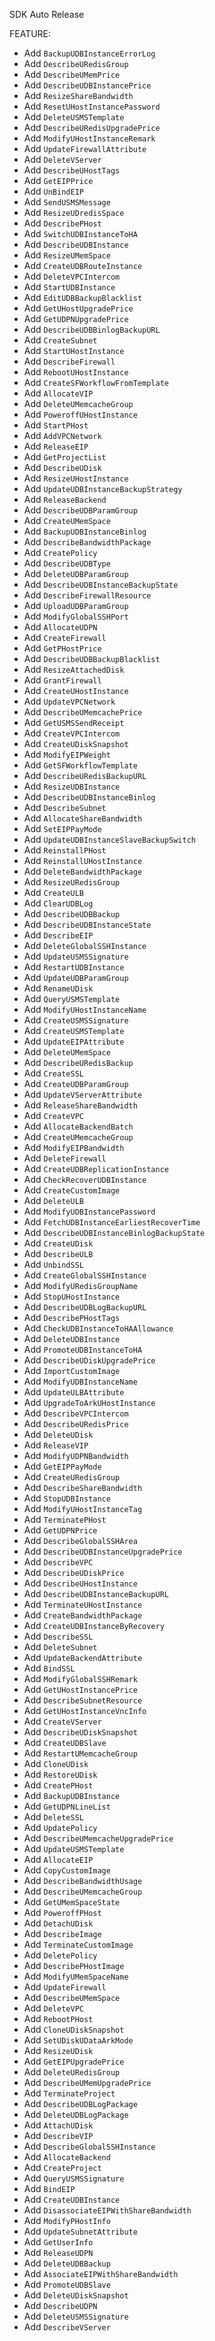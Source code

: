 SDK Auto Release

FEATURE:

- Add `BackupUDBInstanceErrorLog`
- Add `DescribeURedisGroup`
- Add `DescribeUMemPrice`
- Add `DescribeUDBInstancePrice`
- Add `ResizeShareBandwidth`
- Add `ResetUHostInstancePassword`
- Add `DeleteUSMSTemplate`
- Add `DescribeURedisUpgradePrice`
- Add `ModifyUHostInstanceRemark`
- Add `UpdateFirewallAttribute`
- Add `DeleteVServer`
- Add `DescribeUHostTags`
- Add `GetEIPPrice`
- Add `UnBindEIP`
- Add `SendUSMSMessage`
- Add `ResizeUDredisSpace`
- Add `DescribePHost`
- Add `SwitchUDBInstanceToHA`
- Add `DescribeUDBInstance`
- Add `ResizeUMemSpace`
- Add `CreateUDBRouteInstance`
- Add `DeleteVPCIntercom`
- Add `StartUDBInstance`
- Add `EditUDBBackupBlacklist`
- Add `GetUHostUpgradePrice`
- Add `GetUDPNUpgradePrice`
- Add `DescribeUDBBinlogBackupURL`
- Add `CreateSubnet`
- Add `StartUHostInstance`
- Add `DescribeFirewall`
- Add `RebootUHostInstance`
- Add `CreateSFWorkflowFromTemplate`
- Add `AllocateVIP`
- Add `DeleteUMemcacheGroup`
- Add `PoweroffUHostInstance`
- Add `StartPHost`
- Add `AddVPCNetwork`
- Add `ReleaseEIP`
- Add `GetProjectList`
- Add `DescribeUDisk`
- Add `ResizeUHostInstance`
- Add `UpdateUDBInstanceBackupStrategy`
- Add `ReleaseBackend`
- Add `DescribeUDBParamGroup`
- Add `CreateUMemSpace`
- Add `BackupUDBInstanceBinlog`
- Add `DescribeBandwidthPackage`
- Add `CreatePolicy`
- Add `DescribeUDBType`
- Add `DeleteUDBParamGroup`
- Add `DescribeUDBInstanceBackupState`
- Add `DescribeFirewallResource`
- Add `UploadUDBParamGroup`
- Add `ModifyGlobalSSHPort`
- Add `AllocateUDPN`
- Add `CreateFirewall`
- Add `GetPHostPrice`
- Add `DescribeUDBBackupBlacklist`
- Add `ResizeAttachedDisk`
- Add `GrantFirewall`
- Add `CreateUHostInstance`
- Add `UpdateVPCNetwork`
- Add `DescribeUMemcachePrice`
- Add `GetUSMSSendReceipt`
- Add `CreateVPCIntercom`
- Add `CreateUDiskSnapshot`
- Add `ModifyEIPWeight`
- Add `GetSFWorkflowTemplate`
- Add `DescribeURedisBackupURL`
- Add `ResizeUDBInstance`
- Add `DescribeUDBInstanceBinlog`
- Add `DescribeSubnet`
- Add `AllocateShareBandwidth`
- Add `SetEIPPayMode`
- Add `UpdateUDBInstanceSlaveBackupSwitch`
- Add `ReinstallPHost`
- Add `ReinstallUHostInstance`
- Add `DeleteBandwidthPackage`
- Add `ResizeURedisGroup`
- Add `CreateULB`
- Add `ClearUDBLog`
- Add `DescribeUDBBackup`
- Add `DescribeUDBInstanceState`
- Add `DescribeEIP`
- Add `DeleteGlobalSSHInstance`
- Add `UpdateUSMSSignature`
- Add `RestartUDBInstance`
- Add `UpdateUDBParamGroup`
- Add `RenameUDisk`
- Add `QueryUSMSTemplate`
- Add `ModifyUHostInstanceName`
- Add `CreateUSMSSignature`
- Add `CreateUSMSTemplate`
- Add `UpdateEIPAttribute`
- Add `DeleteUMemSpace`
- Add `DescribeURedisBackup`
- Add `CreateSSL`
- Add `CreateUDBParamGroup`
- Add `UpdateVServerAttribute`
- Add `ReleaseShareBandwidth`
- Add `CreateVPC`
- Add `AllocateBackendBatch`
- Add `CreateUMemcacheGroup`
- Add `ModifyEIPBandwidth`
- Add `DeleteFirewall`
- Add `CreateUDBReplicationInstance`
- Add `CheckRecoverUDBInstance`
- Add `CreateCustomImage`
- Add `DeleteULB`
- Add `ModifyUDBInstancePassword`
- Add `FetchUDBInstanceEarliestRecoverTime`
- Add `DescribeUDBInstanceBinlogBackupState`
- Add `CreateUDisk`
- Add `DescribeULB`
- Add `UnbindSSL`
- Add `CreateGlobalSSHInstance`
- Add `ModifyURedisGroupName`
- Add `StopUHostInstance`
- Add `DescribeUDBLogBackupURL`
- Add `DescribePHostTags`
- Add `CheckUDBInstanceToHAAllowance`
- Add `DeleteUDBInstance`
- Add `PromoteUDBInstanceToHA`
- Add `DescribeUDiskUpgradePrice`
- Add `ImportCustomImage`
- Add `ModifyUDBInstanceName`
- Add `UpdateULBAttribute`
- Add `UpgradeToArkUHostInstance`
- Add `DescribeVPCIntercom`
- Add `DescribeURedisPrice`
- Add `DeleteUDisk`
- Add `ReleaseVIP`
- Add `ModifyUDPNBandwidth`
- Add `GetEIPPayMode`
- Add `CreateURedisGroup`
- Add `DescribeShareBandwidth`
- Add `StopUDBInstance`
- Add `ModifyUHostInstanceTag`
- Add `TerminatePHost`
- Add `GetUDPNPrice`
- Add `DescribeGlobalSSHArea`
- Add `DescribeUDBInstanceUpgradePrice`
- Add `DescribeVPC`
- Add `DescribeUDiskPrice`
- Add `DescribeUHostInstance`
- Add `DescribeUDBInstanceBackupURL`
- Add `TerminateUHostInstance`
- Add `CreateBandwidthPackage`
- Add `CreateUDBInstanceByRecovery`
- Add `DescribeSSL`
- Add `DeleteSubnet`
- Add `UpdateBackendAttribute`
- Add `BindSSL`
- Add `ModifyGlobalSSHRemark`
- Add `GetUHostInstancePrice`
- Add `DescribeSubnetResource`
- Add `GetUHostInstanceVncInfo`
- Add `CreateVServer`
- Add `DescribeUDiskSnapshot`
- Add `CreateUDBSlave`
- Add `RestartUMemcacheGroup`
- Add `CloneUDisk`
- Add `RestoreUDisk`
- Add `CreatePHost`
- Add `BackupUDBInstance`
- Add `GetUDPNLineList`
- Add `DeleteSSL`
- Add `UpdatePolicy`
- Add `DescribeUMemcacheUpgradePrice`
- Add `UpdateUSMSTemplate`
- Add `AllocateEIP`
- Add `CopyCustomImage`
- Add `DescribeBandwidthUsage`
- Add `DescribeUMemcacheGroup`
- Add `GetUMemSpaceState`
- Add `PoweroffPHost`
- Add `DetachUDisk`
- Add `DescribeImage`
- Add `TerminateCustomImage`
- Add `DeletePolicy`
- Add `DescribePHostImage`
- Add `ModifyUMemSpaceName`
- Add `UpdateFirewall`
- Add `DescribeUMemSpace`
- Add `DeleteVPC`
- Add `RebootPHost`
- Add `CloneUDiskSnapshot`
- Add `SetUDiskUDataArkMode`
- Add `ResizeUDisk`
- Add `GetEIPUpgradePrice`
- Add `DeleteURedisGroup`
- Add `DescribeUMemUpgradePrice`
- Add `TerminateProject`
- Add `DescribeUDBLogPackage`
- Add `DeleteUDBLogPackage`
- Add `AttachUDisk`
- Add `DescribeVIP`
- Add `DescribeGlobalSSHInstance`
- Add `AllocateBackend`
- Add `CreateProject`
- Add `QueryUSMSSignature`
- Add `BindEIP`
- Add `CreateUDBInstance`
- Add `DisassociateEIPWithShareBandwidth`
- Add `ModifyPHostInfo`
- Add `UpdateSubnetAttribute`
- Add `GetUserInfo`
- Add `ReleaseUDPN`
- Add `DeleteUDBBackup`
- Add `AssociateEIPWithShareBandwidth`
- Add `PromoteUDBSlave`
- Add `DeleteUDiskSnapshot`
- Add `DescribeUDPN`
- Add `DeleteUSMSSignature`
- Add `DescribeVServer`



